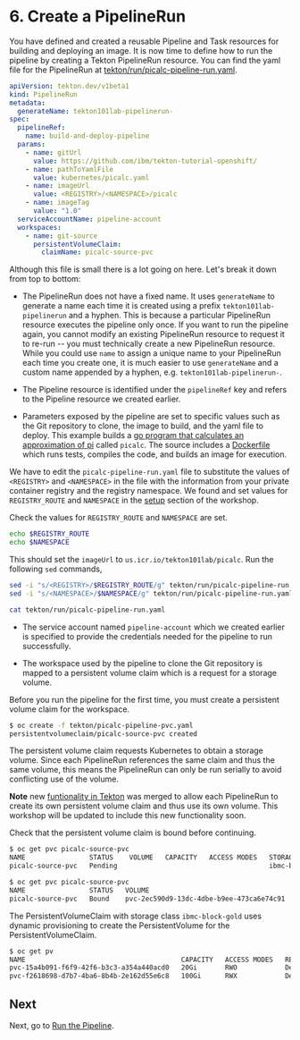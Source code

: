 # 6. Create a PipelineRun

You have defined and created a reusable Pipeline and Task resources for building and deploying an image. It is now time to define how to run the pipeline by creating a Tekton PipelineRun resource. You can find the yaml file for the PipelineRun at [tekton/run/picalc-pipeline-run.yaml](https://github.com/IBM/tekton-tutorial-openshift/blob/master/tekton/run/picalc-pipeline-run.yaml).

```yaml
apiVersion: tekton.dev/v1beta1
kind: PipelineRun
metadata:
  generateName: tekton101lab-pipelinerun-
spec:
  pipelineRef:
    name: build-and-deploy-pipeline
  params:
    - name: gitUrl
      value: https://github.com/ibm/tekton-tutorial-openshift/
    - name: pathToYamlFile
      value: kubernetes/picalc.yaml
    - name: imageUrl
      value: <REGISTRY>/<NAMESPACE>/picalc
    - name: imageTag
      value: "1.0"
  serviceAccountName: pipeline-account
  workspaces:
    - name: git-source
      persistentVolumeClaim:
        claimName: picalc-source-pvc
```

Although this file is small there is a lot going on here.  Let's break it down from top to bottom:

* The PipelineRun does not have a fixed name. It uses `generateName` to generate a name each time it is created using a prefix `tekton101lab-pipelinerun` and a hyphen. This is because a particular PipelineRun resource executes the pipeline only once. If you want to run the pipeline again, you cannot modify an existing PipelineRun resource to request it to re-run -- you must technically create a new PipelineRun resource. While you could use `name` to assign a unique name to your PipelineRun each time you create one, it is much easier to use `generateName` and a custom name appended by a hyphen, e.g. `tekton101lab-pipelinerun-`.

* The Pipeline resource is identified under the `pipelineRef` key and refers to the Pipeline resource we created earlier.

* Parameters exposed by the pipeline are set to specific values such as the Git repository to clone, the image to build, and the yaml file to deploy. This example builds a [go program that calculates an approximation of pi](https://github.com/IBM/tekton-tutorial-openshift/blob/master/src/picalc.go) called `picalc`. The source includes a [Dockerfile](src/Dockerfile) which runs tests, compiles the code, and builds an image for execution.

We have to edit the `picalc-pipeline-run.yaml` file to substitute the values of `<REGISTRY>` and `<NAMESPACE>` in the file with the information from your private container registry and the registry namespace. We found and set values for `REGISTRY_ROUTE` and `NAMESPACE` in the [setup](0_setup.md) section of the workshop.

Check the values for `REGISTRY_ROUTE` and `NAMESPACE` are set.

```bash
echo $REGISTRY_ROUTE
echo $NAMESPACE
```

This should set the `imageUrl` to `us.icr.io/tekton101lab/picalc`. Run the following `sed` commands,

```bash
sed -i "s/<REGISTRY>/$REGISTRY_ROUTE/g" tekton/run/picalc-pipeline-run.yaml
sed -i "s/<NAMESPACE>/$NAMESPACE/g" tekton/run/picalc-pipeline-run.yaml

cat tekton/run/picalc-pipeline-run.yaml
```

* The service account named `pipeline-account` which we created earlier is specified to provide the credentials needed for the pipeline to run successfully.

* The workspace used by the pipeline to clone the Git repository is mapped to a persistent volume claim which is a request for a storage volume.

Before you run the pipeline for the first time, you must create a persistent volume claim for the workspace.

```bash
$ oc create -f tekton/picalc-pipeline-pvc.yaml
persistentvolumeclaim/picalc-source-pvc created
```

The persistent volume claim requests Kubernetes to obtain a storage volume. Since each PipelineRun references the same claim and thus the same volume, this means the PipelineRun can only be run serially to avoid conflicting use of the volume.

**Note** new [funtionality in Tekton](https://github.com/tektoncd/pipeline/pull/2326) was merged to allow each PipelineRun to create its own persistent volume claim and thus use its own volume. This workshop will be updated to include this new functionality soon.

Check that the persistent volume claim is bound before continuing.

```bash
$ oc get pvc picalc-source-pvc
NAME                STATUS    VOLUME   CAPACITY   ACCESS MODES   STORAGECLASS      AGE
picalc-source-pvc   Pending                                      ibmc-block-gold   23s

$ oc get pvc picalc-source-pvc
NAME                STATUS   VOLUME                                     CAPACITY   ACCESS MODES   STORAGECLASS      AGE
picalc-source-pvc   Bound    pvc-2ec590d9-13dc-4dbe-b9ee-473ca6e74c91   20Gi       RWO            ibmc-block-gold   78s
```

The PersistentVolumeClaim with storage class `ibmc-block-gold` uses dynamic provisioning to create the PersistentVolume for the PersistentVolumeClaim.

```bash
$ oc get pv
NAME                                       CAPACITY   ACCESS MODES   RECLAIM POLICY   STATUS   CLAIM                                             STORAGECLASS     REASON   AGE
pvc-15a4b091-f6f9-42f6-b3c3-a354a440acd0   20Gi       RWO            Delete           Bound    tekton101lab/picalc-source-pvc                                              7m23s
pvc-f2618698-d7b7-4ba6-8b4b-2e162d55e6c8   100Gi      RWX            Delete           Bound    openshift-image-registry/image-registry-storage   ibmc-file-gold            22d
```

## Next

Next, go to [Run the Pipeline](7_run-the-pipeline.md).

